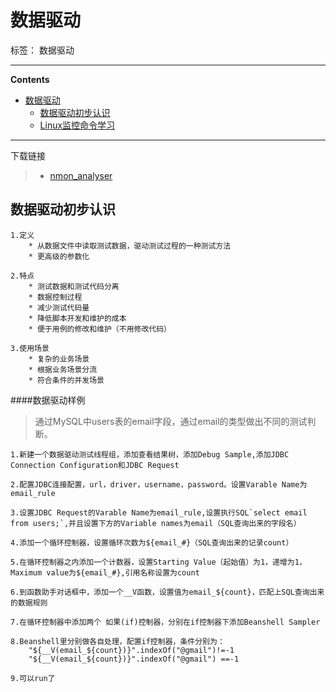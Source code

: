 # 数据驱动

标签： 数据驱动

----

**Contents**

- [数据驱动](#数据驱动)
    - [数据驱动初步认识](#数据驱动初步认识)
    - [Linux监控命令学习](#Linux监控命令学习)

----


下载链接

>* [nmon_analyser](https://www.ibm.com/developerworks/community/wikis/home?lang=en#!/wiki/Power+Systems/page/nmon_analyser)



## 数据驱动初步认识

	1.定义
		* 从数据文件中读取测试数据，驱动测试过程的一种测试方法
		* 更高级的参数化
	
	2.特点
		* 测试数据和测试代码分离
		* 数据控制过程
		* 减少测试代码量
		* 降低脚本开发和维护的成本
		* 便于用例的修改和维护（不用修改代码）
	
	3.使用场景
		* 复杂的业务场景
		* 根据业务场景分流
		* 符合条件的并发场景

####数据驱动样例
> 通过MySQL中users表的email字段，通过email的类型做出不同的测试判断。

	1.新建一个数据驱动测试线程组，添加查看结果树，添加Debug Sample,添加JDBC Connection Configuration和JDBC Request
	
	2.配置JDBC连接配置，url，driver，username，password。设置Varable Name为email_rule
	
	3.设置JDBC Request的Varable Name为email_rule,设置执行SQL`select email from users;`,并且设置下方的Variable names为email（SQL查询出来的字段名）
	
	4.添加一个循环控制器，设置循环次数为${email_#}（SQL查询出来的记录count）
	
	5.在循环控制器之内添加一个计数器，设置Starting Value（起始值）为1，递增为1，Maximum value为${email_#},引用名称设置为count
	
	6.到函数助手对话框中，添加一个__V函数，设置值为email_${count}，匹配上SQL查询出来的数据规则
	
	7.在循环控制器中添加两个 如果(if)控制器，分别在if控制器下添加Beanshell Sampler
	
	8.Beanshell里分别做各自处理，配置if控制器，条件分别为：
		"${__V(email_${count})}".indexOf("@gmail")!=-1
		"${__V(email_${count})}".indexOf("@gmail") ==-1

	9.可以run了